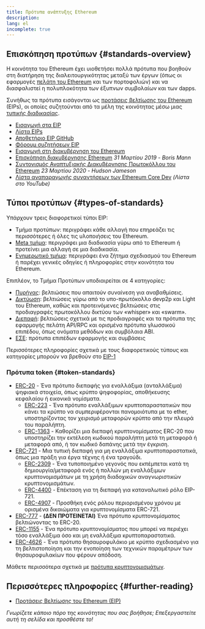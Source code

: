 ```yaml
---
title: Πρότυπα ανάπτυξης Ethereum
description:
lang: el
incomplete: true
---
```


## Επισκόπηση προτύπων {#standards-overview}

Η κοινότητα του Ethereum έχει υιοθετήσει πολλά πρότυπα που βοηθούν στη διατήρηση της διαλειτουργικότητας μεταξύ των έργων (όπως οι εφαρμογές [πελάτη του Ethereum](/developers/docs/nodes-and-clients/) και των πορτοφολιών) και να διασφαλιστεί η πολυπλοκότητα των έξυπνων συμβολαίων και των dapps.

Συνήθως τα πρότυπα εισάγονται ως [προτάσεις βελτίωσης του Ethereum](/eips/) (EIPs), οι οποίες συζητούνται από τα μέλη της κοινότητας μέσω μιας [τυπικής διαδικασίας](https://eips.ethereum.org/EIPS/eip-1).

- [Εισαγωγή στα EIP](/eips/)
- [Λίστα EIPs](https://eips.ethereum.org/)
- [Αποθετήριο EIP GitHub](https://github.com/ethereum/EIPs)
- [Φόρουμ συζητήσεων EIP](https://ethereum-magicians.org/c/eips)
- [Εισαγωγή στη διακυβέρνηση του Ethereum](/governance/)
- [Επισκόπηση διακυβέρνησης Ethereum](https://web.archive.org/web/20201107234050/https://blog.bmannconsulting.com/ethereum-governance/) _31 Μαρτίου 2019 - Boris Mann_
- [Συντονισμός Αναπτυξιακής Διακυβέρνησης Πρωτοκόλλου του Ethereum](https://hudsonjameson.com/posts/2020-03-23-ethereum-protocol-development-governance-and-network-upgrade-coordination/) _23 Μαρτίου 2020 - Hudson Jameson_
- [Λίστα αναπαραγωγής συναντήσεων των Ethereum Core Dev](https://www.youtube.com/@EthereumProtocol) _(Λίστα στο YouTube)_

## Τύποι προτύπων {#types-of-standards}

Υπάρχουν τρεις διαφορετικοί τύποι EIP:

- Τμήμα προτύπων: περιγράφει κάθε αλλαγή που επηρεάζει τις περισσότερες ή όλες τις υλοποιήσεις του Ethereum.
- [Meta τμήμα](https://eips.ethereum.org/meta): περιγράφει μια διαδικασία γύρω από το Ethereum ή προτείνει μια αλλαγή σε μια διαδικασία.
- [Ενημερωτικό τμήμα](https://eips.ethereum.org/informational): περιγράφει ένα ζήτημα σχεδιασμού του Ethereum ή παρέχει γενικές οδηγίες ή πληροφορίες στην κοινότητα του Ethereum.

Επιπλέον, το Τμήμα Προτύπων υποδιαιρείται σε 4 κατηγορίες:

- [Πυρήνας](https://eips.ethereum.org/core): βελτιώσεις που απαιτούν συναίνεση για αναβαθμίσεις.
- [Δικτύωση](https://eips.ethereum.org/networking): βελτιώσεις γύρω από το υπο-πρωτόκολλο devp2p και Light του Ethereum, καθώς και προτεινόμενες βελτιώσεις στις προδιαγραφές πρωτοκόλλου δικτύου των «whisper» και «swarm».
- [Διεπαφή](https://eips.ethereum.org/interface): βελτιώσεις σχετικά με τις προδιαγραφές και τα πρότυπα της εφαρμογής πελάτη API/RPC και ορισμένα πρότυπα γλωσσικού επιπέδου, όπως ονόματα μεθόδων και συμβόλαια ABI.
- [ΕΣΕ](https://eips.ethereum.org/erc): πρότυπα επιπέδων εφαρμογής και συμβάσεις

Περισσότερες πληροφορίες σχετικά με τους διαφορετικούς τύπους και κατηγορίες μπορούν να βρεθούν στο [EIP-1](https://eips.ethereum.org/EIPS/eip-1#eip-types)

### Πρότυπα token {#token-standards}

- [ERC-20](/developers/docs/standards/tokens/erc-20/) - Ένα πρότυπο διεπαφής για εναλλάξιμα (ανταλλάξιμα) ψηφιακά στοιχεία, όπως κρύπτο ψηφοφορίας, αποθήκευσης κεφαλαίου ή εικονικά νομίσματα.
  - [ERC-223](/developers/docs/standards/tokens/erc-223/) - Ένα πρότυπο εναλλάξιμων κρυπτοπαραστατικών που κάνει τα κρύπτο να συμπεριφέρονται πανομοιότυπα με το ether, υποστηρίζoντας τον χειρισμό μεταφορών κρύπτο από την πλευρά του παραλήπτη.
  - [ERC-1363](https://eips.ethereum.org/EIPS/eip-1363) - Καθορίζει μια διεπαφή κρυπτονομίσματος ERC-20 που υποστηρίζει την εκτέλεση κωδικού παραλήπτη μετά τη μεταφορά ή μεταφορά από, ή τον κωδικό δαπάνης μετά την έγκριση.
- [ERC-721](/developers/docs/standards/tokens/erc-721/) - Μια τυπική διεπαφή για μη εναλλάξιμα κρυπτοπαραστατικά, όπως μια πράξη για έργα τέχνης ή ένα τραγούδι.
  - [ERC-2309](https://eips.ethereum.org/EIPS/eip-2309) - Ένα τυποποιημένο γεγονός που εκπέμπεται κατά τη δημιουργία/μεταφορά ενός ή πολλών μη εναλλάξιμων κρυπτονομισμάτων με τη χρήση διαδοχικών αναγνωριστικών κρυπτονομισμάτων.
  - [ERC-4400](https://eips.ethereum.org/EIPS/eip-4400) - Επέκταση για τη διεπαφή για καταναλωτικό ρόλο EIP-721.
  - [ERC-4907](https://eips.ethereum.org/EIPS/eip-4907) - Προσθήκη ενός ρόλου περιορισμένου χρόνου με ορισμένα δικαιώματα για κρυπτονομίσματα ERC-721.
- [ERC-777](/developers/docs/standards/tokens/erc-777/) - **(ΔΕΝ ΠΡΟΤΕΙΝΕΤΑΙ)** Ένα πρότυπο κρυπτονομίσματος βελτιώνοντας το ERC-20.
- [ERC-1155](/developers/docs/standards/tokens/erc-1155/) - Ένα πρότυπο κρυπτονομίσματος που μπορεί να περιέχει τόσο εναλλάξιμα όσο και μη εναλλάξιμα κρυπτοπαραστατικά.
- [ERC-4626](/developers/docs/standards/tokens/erc-4626/) - Ένα πρότυπο θησαυροφυλάκιο με κρύπτο σχεδιασμένο για τη βελτιστοποίηση και την ενοποίηση των τεχνικών παραμέτρων των θησαυροφυλακίων που φέρουν απόδοση.

Μάθετε περισσότερα σχετικά με [πρότυπα κρυπτονομισμάτων](/developers/docs/standards/tokens/).

## Περισσότερες πληροφορίες {#further-reading}

- [Προτάσεις Βελτίωσης του Ethereum (EIP)](/eips/)

_Γνωρίζετε κάποιο πόρο της κοινότητας που σας βοήθησε; Επεξεργαστείτε αυτή τη σελίδα και προσθέστε το!_
